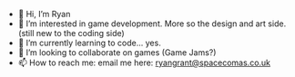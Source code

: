 - 👋 Hi, I’m Ryan
- 👀 I’m interested in game development. More so the design and art side. (still new to the coding side)
- 🌱 I’m currently learning to code... yes.
- 💞️ I’m looking to collaborate on games (Game Jams?)
- 📫 How to reach me: email me here: ryangrant@spacecomas.co.uk

<!---
ryangrant-spacecomas/ryangrant-spacecomas is a ✨ special ✨ repository because its `README.md` (this file) appears on your GitHub profile.
You can click the Preview link to take a look at your changes.
--->
